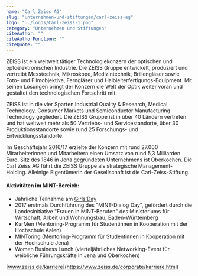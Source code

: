 ```yaml
---
name: "Carl Zeiss AG"
slug: "unternehmen-und-stiftungen/carl-zeiss-ag"
logo: "../logos/Carl-zeiss-1.png"
category: "Unternehmen und Stiftungen"
citeAuthor: ""
citeAuthorFunction: ""
citeQuote: ""
---
```


ZEISS ist ein weltweit tätiger Technologiekonzern der optischen und optoelektronischen Industrie. Die ZEISS Gruppe entwickelt, produziert und vertreibt Messtechnik, Mikroskope, Medizintechnik, Brillengläser sowie Foto- und Filmobjektive, Ferngläser und Halbleiterfertigungs-Equipment. Mit seinen Lösungen bringt der Konzern die Welt der Optik weiter voran und gestaltet den technologischen Fortschritt mit.

ZEISS ist in die vier Sparten Industrial Quality & Research, Medical Technology, Consumer Markets und Semiconductor Manufacturing Technology gegliedert. Die ZEISS Gruppe ist in über 40 Ländern vertreten und hat weltweit mehr als 50 Vertriebs- und Servicestandorte, über 30 Produktionsstandorte sowie rund 25 Forschungs- und Entwicklungsstandorte.

Im Geschäftsjahr 2016/17 erzielte der Konzern mit rund 27.000 Mitarbeiterinnen und Mitarbeitern einen Umsatz von rund 5,3 Milliarden Euro. Sitz des 1846 in Jena gegründeten Unternehmens ist Oberkochen. Die Carl Zeiss AG führt die ZEISS Gruppe als strategische Management-Holding. Alleinige Eigentümerin der Gesellschaft ist die Carl-Zeiss-Stiftung.

#### Aktivitäten im MINT-Bereich:

- Jährliche Teilnahme am [Girls'Day](https://www.girls-day.de/)
- 2017 erstmals Durchführung des "MINT-Dialog Day", gefördert durch die Landesinitiative "Frauen in MINT-Berufen" des Ministeriums für Wirtschaft, Arbeit und Wohnungsbau, Baden-Württemberg
- KarMen (Mentoring-Programm für Studentinnen in Kooperation mit der Hochschule Aalen)
- MINToring (Mentoring-Programm für Studentinnen in Kooperation mit der Hochschule Jena)
- Women Business Lunch (vierteljährliches Networking-Event für weibliche Führungskräfte in Jena und Oberkochen)

[www.zeiss.de/karriere](https://www.zeiss.de/corporate/karriere.html)
